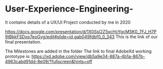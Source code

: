 # User-Experience-Engineering-
It contains details of a UX/UI Project conducted by me in 2020

https://docs.google.com/presentation/d/1X0SsI2Z5xcHcYgcMSK0_7FJ_H7P9tBkkFSDxp7eoGvg/edit#slide=id.gab049fdbf0_0_343 
This is the link of our final presentation.

The Milestones are added in the folder
The link to final AdobeXd working prototype is:
https://xd.adobe.com/view/db5a9e34-887a-4b1a-867b-4963cabd91dd-8e09/?fullscreen&hints=off

